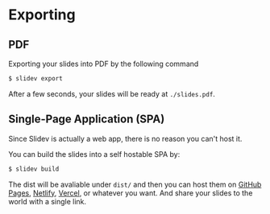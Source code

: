 # Exporting

## PDF

Exporting your slides into PDF by the following command

```bash
$ slidev export
```

After a few seconds, your slides will be ready at `./slides.pdf`.

## Single-Page Application (SPA)

Since Slidev is actually a web app, there is no reason you can't host it.

You can build the slides into a self hostable SPA by:

```bash
$ slidev build
```

The dist will be avaliable under `dist/` and then you can host them on [GitHub Pages](https://pages.github.com/), [Netlify](https://netlify.app/), [Vercel](https://vercel.com/), or whatever you want. And share your slides to the world with a single link.
